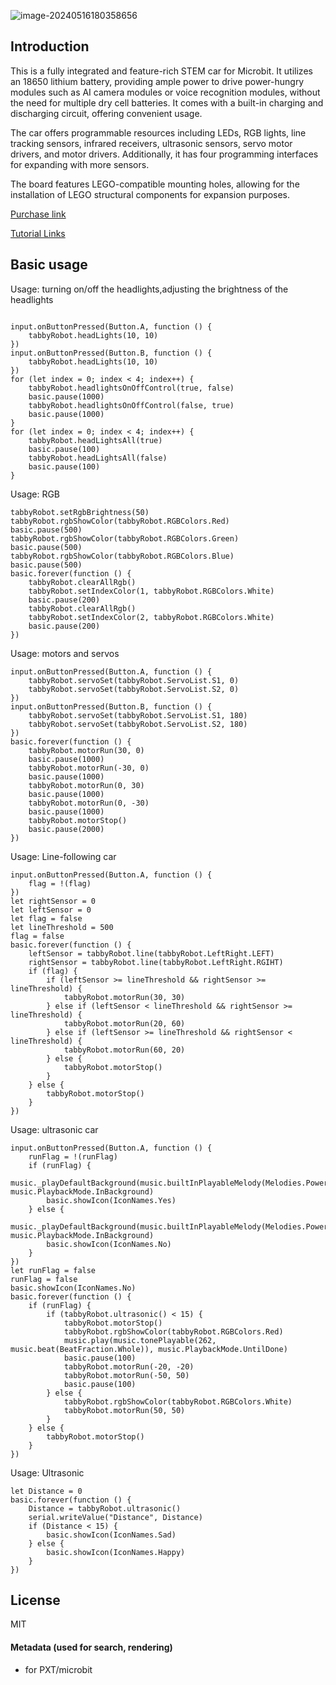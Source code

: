 ![image-20240516180358656](https://learn.kittenbot.cn/2024md_pic/202405161804934.png)

## Introduction

This is a fully integrated and feature-rich STEM car for Microbit. It utilizes an 18650 lithium battery, providing ample power to drive power-hungry modules such as AI camera modules or voice recognition modules, without the need for multiple dry cell batteries. It comes with a built-in charging and discharging circuit, offering convenient usage.

The car offers programmable resources including LEDs, RGB lights, line tracking sensors, infrared receivers, ultrasonic sensors, servo motor drivers, and motor drivers. Additionally, it has four programming interfaces for expanding with more sensors.

The board features LEGO-compatible mounting holes, allowing for the installation of LEGO structural components for expansion purposes.



[Purchase link](https://www.kittenbot.cc/products/kittenbot-tabbybot-programming-robotics-kit)

[Tutorial Links](https://learn.kittenbot.cc/docs/TabbyBot/01QuickStart)

## Basic usage

Usage: turning on/off the headlights,adjusting the brightness of the headlights

```blocks

input.onButtonPressed(Button.A, function () {
    tabbyRobot.headLights(10, 10)
})
input.onButtonPressed(Button.B, function () {
    tabbyRobot.headLights(10, 10)
})
for (let index = 0; index < 4; index++) {
    tabbyRobot.headlightsOnOffControl(true, false)
    basic.pause(1000)
    tabbyRobot.headlightsOnOffControl(false, true)
    basic.pause(1000)
}
for (let index = 0; index < 4; index++) {
    tabbyRobot.headLightsAll(true)
    basic.pause(100)
    tabbyRobot.headLightsAll(false)
    basic.pause(100)
}
```

Usage: RGB

```blocks
tabbyRobot.setRgbBrightness(50)
tabbyRobot.rgbShowColor(tabbyRobot.RGBColors.Red)
basic.pause(500)
tabbyRobot.rgbShowColor(tabbyRobot.RGBColors.Green)
basic.pause(500)
tabbyRobot.rgbShowColor(tabbyRobot.RGBColors.Blue)
basic.pause(500)
basic.forever(function () {
    tabbyRobot.clearAllRgb()
    tabbyRobot.setIndexColor(1, tabbyRobot.RGBColors.White)
    basic.pause(200)
    tabbyRobot.clearAllRgb()
    tabbyRobot.setIndexColor(2, tabbyRobot.RGBColors.White)
    basic.pause(200)
})
```

Usage: motors and servos

```blocks
input.onButtonPressed(Button.A, function () {
    tabbyRobot.servoSet(tabbyRobot.ServoList.S1, 0)
    tabbyRobot.servoSet(tabbyRobot.ServoList.S2, 0)
})
input.onButtonPressed(Button.B, function () {
    tabbyRobot.servoSet(tabbyRobot.ServoList.S1, 180)
    tabbyRobot.servoSet(tabbyRobot.ServoList.S2, 180)
})
basic.forever(function () {
    tabbyRobot.motorRun(30, 0)
    basic.pause(1000)
    tabbyRobot.motorRun(-30, 0)
    basic.pause(1000)
    tabbyRobot.motorRun(0, 30)
    basic.pause(1000)
    tabbyRobot.motorRun(0, -30)
    basic.pause(1000)
    tabbyRobot.motorStop()
    basic.pause(2000)
})
```

Usage: Line-following car

```blocks
input.onButtonPressed(Button.A, function () {
    flag = !(flag)
})
let rightSensor = 0
let leftSensor = 0
let flag = false
let lineThreshold = 500
flag = false
basic.forever(function () {
    leftSensor = tabbyRobot.line(tabbyRobot.LeftRight.LEFT)
    rightSensor = tabbyRobot.line(tabbyRobot.LeftRight.RGIHT)
    if (flag) {
        if (leftSensor >= lineThreshold && rightSensor >= lineThreshold) {
            tabbyRobot.motorRun(30, 30)
        } else if (leftSensor < lineThreshold && rightSensor >= lineThreshold) {
            tabbyRobot.motorRun(20, 60)
        } else if (leftSensor >= lineThreshold && rightSensor < lineThreshold) {
            tabbyRobot.motorRun(60, 20)
        } else {
            tabbyRobot.motorStop()
        }
    } else {
        tabbyRobot.motorStop()
    }
})
```

Usage: ultrasonic car

```blocks
input.onButtonPressed(Button.A, function () {
    runFlag = !(runFlag)
    if (runFlag) {
        music._playDefaultBackground(music.builtInPlayableMelody(Melodies.PowerUp), music.PlaybackMode.InBackground)
        basic.showIcon(IconNames.Yes)
    } else {
        music._playDefaultBackground(music.builtInPlayableMelody(Melodies.PowerDown), music.PlaybackMode.InBackground)
        basic.showIcon(IconNames.No)
    }
})
let runFlag = false
runFlag = false
basic.showIcon(IconNames.No)
basic.forever(function () {
    if (runFlag) {
        if (tabbyRobot.ultrasonic() < 15) {
            tabbyRobot.motorStop()
            tabbyRobot.rgbShowColor(tabbyRobot.RGBColors.Red)
            music.play(music.tonePlayable(262, music.beat(BeatFraction.Whole)), music.PlaybackMode.UntilDone)
            basic.pause(100)
            tabbyRobot.motorRun(-20, -20)
            tabbyRobot.motorRun(-50, 50)
            basic.pause(100)
        } else {
            tabbyRobot.rgbShowColor(tabbyRobot.RGBColors.White)
            tabbyRobot.motorRun(50, 50)
        }
    } else {
        tabbyRobot.motorStop()
    }
})
```

Usage: Ultrasonic

```blocks
let Distance = 0
basic.forever(function () {
    Distance = tabbyRobot.ultrasonic()
    serial.writeValue("Distance", Distance)
    if (Distance < 15) {
        basic.showIcon(IconNames.Sad)
    } else {
        basic.showIcon(IconNames.Happy)
    }
})
```

## License

MIT

#### Metadata (used for search, rendering)

* for PXT/microbit
<script src="https://makecode.com/gh-pages-embed.js"></script><script>makeCodeRender("{{ site.makecode.home_url }}", "{{ site.github.owner_name }}/{{ site.github.repository_name }}");</script>
